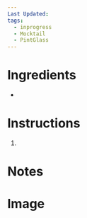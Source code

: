```yaml
---
Last Updated: 
tags:
  - inprogress
  - Mocktail
  - PintGlass
---
```


# Ingredients
- 



# Instructions
1. 


# Notes


# Image
